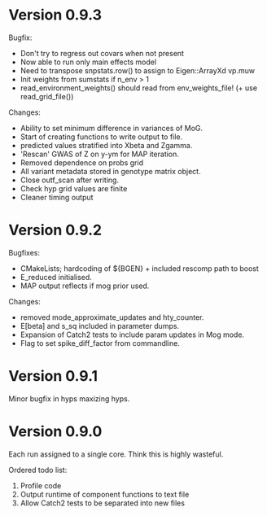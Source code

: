 # Version 0.9.3
Bugfix:
- Don't try to regress out covars when not present
- Now able to run only main effects model
- Need to transpose snpstats.row() to assign to Eigen::ArrayXd vp.muw
- Init weights from sumstats if n_env > 1
- read_environment_weights() should read from env_weights_file! (+ use read_grid_file())

Changes:
- Ability to set minimum difference in variances of MoG.
- Start of creating functions to write output to file.
- predicted values stratified into Xbeta and Zgamma.
- 'Rescan' GWAS of Z on y-ym for MAP iteration.
- Removed dependence on probs grid
- All variant metadata stored in genotype matrix object.
- Close outf_scan after writing.
- Check hyp grid values are finite
- Cleaner timing output

# Version 0.9.2
Bugfixes:
- CMakeLists; hardcoding of ${BGEN} + included rescomp path to boost
- E_reduced initialised.
- MAP output reflects if mog prior used.

Changes:
- removed mode_approximate_updates and hty_counter.
- E[beta] and s_sq included in parameter dumps.
- Expansion of Catch2 tests to include param updates in Mog mode.
- Flag to set spike_diff_factor from commandline.

# Version 0.9.1
Minor bugfix in hyps maxizing hyps.

# Version 0.9.0
Each run assigned to a single core. Think this is highly wasteful.

Ordered todo list:
1. Profile code
2. Output runtime of component functions to text file
3. Allow Catch2 tests to be separated into new files
